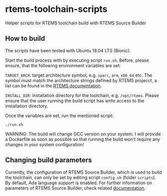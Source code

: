 # rtems-toolchain-scripts
Helper scripts for RTEMS toolchain build with RTEMS Source Builder

## How to build

The scripts have been tested with Ubuntu 18.04 LTS (Bionic).

Start the build process with by executing script `run.sh`. Before, please ensure, that the following environment variables are set:

`TARGET_ARCH`: target architecture symbol, e.g. `sparc`, `arm`, `x86_64` etc. The symbol must match the architecture strings defined by RTEMS projecct, a list can be found in the [RTEMS documentation](https://docs.rtems.org/branches/master/user/hardware/architectures.html).

`INSTALL_DIR`: installation directory for the toolchain, e.g. `/opt/rtems`. Please ensure that the user running the build script has write access to the installation directory.

Once the variables are set, run the mentioned script:
```code sh
./run.sh
```

WARNING: The build will change GCC version on your system. I will provide a Dockerfile as soon as possible so that running the build won't require any changes in your system configuration! 

## Changing build parameters

Currently, the configuration of RTEMS Source Builder, which is used to build the toolchain, can only be set by editing script `config.sh` (folder `scripts`). By default, Ada language support is enabled. For further information on parameters of RTEMS Source Builder, check related [documentation](https://docs.rtems.org/branches/master/rsb/source-builder.html).

